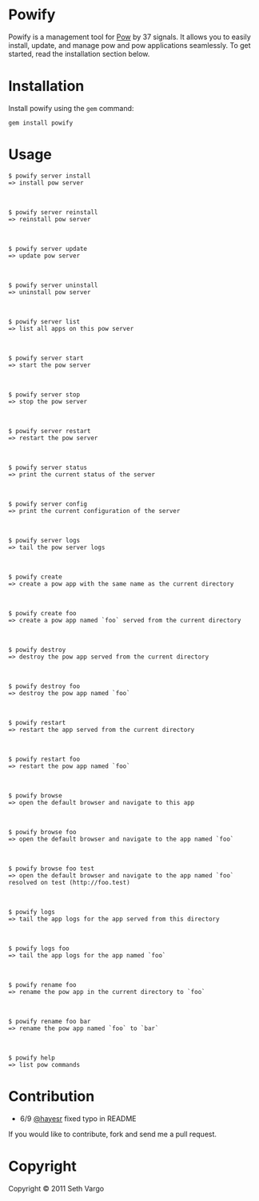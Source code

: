 Powify
======

Powify is a management tool for [Pow](http://pow.cx/) by 37 signals. It allows you to easily install, update, and manage pow and pow applications seamlessly. To get started, read the installation section below.


Installation
============
Install powify using the `gem` command:

    gem install powify


Usage
=====
    $ powify server install
    => install pow server

&nbsp;

    $ powify server reinstall
    => reinstall pow server

&nbsp;

    $ powify server update
    => update pow server

&nbsp;

    $ powify server uninstall
    => uninstall pow server

&nbsp;

    $ powify server list
    => list all apps on this pow server

&nbsp;

    $ powify server start
    => start the pow server

&nbsp;

    $ powify server stop
    => stop the pow server

&nbsp;

    $ powify server restart
    => restart the pow server

&nbsp;

    $ powify server status
    => print the current status of the server

&nbsp;

    $ powify server config
    => print the current configuration of the server

&nbsp;

    $ powify server logs
    => tail the pow server logs

&nbsp;

    $ powify create
    => create a pow app with the same name as the current directory

&nbsp;

    $ powify create foo
    => create a pow app named `foo` served from the current directory

&nbsp;

    $ powify destroy
    => destroy the pow app served from the current directory

&nbsp;

    $ powify destroy foo
    => destroy the pow app named `foo`

&nbsp;

    $ powify restart
    => restart the app served from the current directory

&nbsp;

    $ powify restart foo
    => restart the pow app named `foo`

&nbsp;

    $ powify browse
    => open the default browser and navigate to this app

&nbsp;

    $ powify browse foo
    => open the default browser and navigate to the app named `foo`

&nbsp;

    $ powify browse foo test
    => open the default browser and navigate to the app named `foo` resolved on test (http://foo.test)

&nbsp;

    $ powify logs
    => tail the app logs for the app served from this directory
    
&nbsp;

    $ powify logs foo
    => tail the app logs for the app named `foo`

&nbsp;

    $ powify rename foo
    => rename the pow app in the current directory to `foo`

&nbsp;

    $ powify rename foo bar
    => rename the pow app named `foo` to `bar`

&nbsp;

    $ powify help
    => list pow commands


Contribution
============
- 6/9 [@hayesr](https://github.com/hayesr) fixed typo in README

If you would like to contribute, fork and send me a pull request.

Copyright
=========
Copyright &copy; 2011 Seth Vargo
